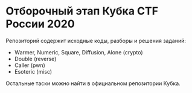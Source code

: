 # Отборочный этап Кубка CTF России 2020

Репозиторий содержит исходные коды, разборы и решения заданий:

- Warmer, Numeric, Square, Diffusion, Alone (crypto)
- Double (reverse)
- Caller (pwn)
- Esoteric (misc)

Остальные таски можно найти в официальном репозитории Кубка.
